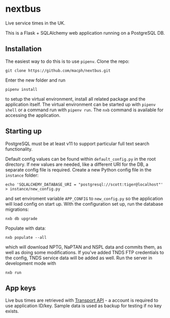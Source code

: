# nextbus

Live service times in the UK.

This is a Flask + SQLAlchemy web application running on a PostgreSQL DB.

## Installation

The easiest way to do this is to use `pipenv`. Clone the repo:

```
git clone https://github.com/macph/nextbus.git
```

Enter the new folder and run

```
pipenv install
```

to setup the virtual environment, install all related package and the application itself. The virtual environment can be started up with `pipenv shell` or a command run with `pipenv run`. The `nxb` command is available for accessing the application.

## Starting up

PostgreSQL must be at least v11 to support particular full text search functionality.

Default config values can be found within `default_config.py` in the root directory. If new values are needed, like a different URI for the DB, a separate config file is required. Create a new Python config file in the `instance` folder:

```
echo 'SQLALCHEMY_DATABASE_URI = "postgresql://scott:tiger@localhost"' > instance/new_config.py
```

and set enviroment variable `APP_CONFIG` to `new_config.py` so the application will load config on start up. With the configuration set up, run the database migrations:

```
nxb db upgrade
```

Populate with data:

```
nxb populate --all
```

which will download NPTG, NaPTAN and NSPL data and commits them, as well as doing some modifications. If you've added TNDS FTP credentials to the config, TNDS service data will be added as well. Run the server in development mode with

```
nxb run
```

## App keys

Live bus times are retrieved with [Transport API](transportapi.com) - a account is required to use application ID/key. Sample data is used as backup for testing if no key exists.
